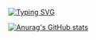 <!-- ### Hi there 👋 -->
[![Typing SVG](https://readme-typing-svg.herokuapp.com?size=24&lines=zephyr-fun+says+hi)](https://git.io/typing-svg)

[![Anurag's GitHub stats](https://github-readme-stats.vercel.app/api?username=zephyr-fun)](https://github.com/anuraghazra/github-readme-stats)
<!--
**zephyr-fun/zephyr-fun** is a ✨ _special_ ✨ repository because its `README.md` (this file) appears on your GitHub profile.

Here are some ideas to get you started:

- 🔭 I’m currently working on ...
- 🌱 I’m currently learning ...
- 👯 I’m looking to collaborate on ...
- 🤔 I’m looking for help with ...
- 💬 Ask me about ...
- 📫 How to reach me: ...
- 😄 Pronouns: ...
- ⚡ Fun fact: ...
-->
